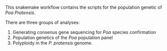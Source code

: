 This snakemake workflow contains the scripts for the population genetic of *Poa Pratensis*. 

There are three groups of analyses:
1. Generating consenus gene sequencing for *Poa* species confirmation
2. Population genetics of the *Poa* population panel
3. Polyploidy in the *P. pratensis* genome.


